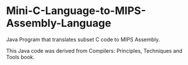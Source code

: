 # Mini-C-Language-to-MIPS-Assembly-Language
Java Program that translates subset C code to MIPS Assembly.

This Java code was derived from Compilers: Principles, Techniques and Tools book.
